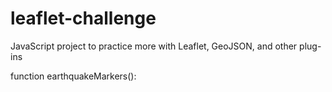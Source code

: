 # leaflet-challenge
JavaScript project to practice more with Leaflet, GeoJSON, and other plug-ins

function earthquakeMarkers(): 
